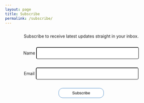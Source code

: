 ```yaml
---
layout: page
title: Subscribe
permalink: /subscribe/
---
```

<style>
form{
    display: flex;
    flex-direction: column;
    align-items: center;
}
input{
    width: 340px;
    height: 3em;
    border-radius: 5px;
}
button{
    padding: 8px;
    background: white;
    border: 1px solid #4183C4;
    border-radius: 14px;
    width: 150px;
}
button:hover{
    color: white;
    background: #4183C4;
}
@media only screen and (max-width:600px){
    input{
        width: 240px;
    }
}
</style>

<form name="Subscription" netlify itemprop="potentialAction" itemscope itemtype="https://schema.org/CreateAction">
    <p>Subscribe to receive latest updates straight in your inbox.</p>
    <p>
            <label>Name <input type="text" name="name" /></label>
    </p>
    <p>
        <label>Email <input type="email" name="email" /></label>
    </p>
    <p>
        <button type="submit">Subscribe</button>
    </p>
</form>